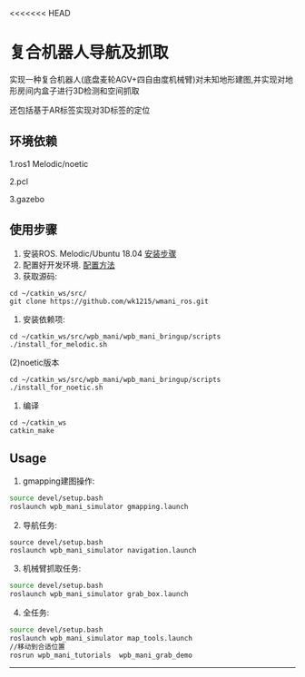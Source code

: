 <<<<<<< HEAD
# 复合机器人导航及抓取
实现一种复合机器人(底盘麦轮AGV+四自由度机械臂)对未知地形建图,并实现对地形房间内盒子进行3D检测和空间抓取

还包括基于AR标签实现对3D标签的定位

## 环境依赖

1.ros1 Melodic/noetic

2.pcl 

3.gazebo

## 使用步骤



1. 安装ROS.
   Melodic/Ubuntu 18.04 [安装步骤](http://wiki.ros.org/melodicic/Installation/Ubuntu)
2. 配置好开发环境. [配置方法](http://wiki.ros.org/ROS/Tutorials/InstallingandConfiguringROSEnvironment)
3. 获取源码:

```
cd ~/catkin_ws/src/
git clone https://github.com/wk1215/wmani_ros.git
```

1. 安装依赖项:

```
cd ~/catkin_ws/src/wpb_mani/wpb_mani_bringup/scripts
./install_for_melodic.sh
```

 (2)noetic版本

```
cd ~/catkin_ws/src/wpb_mani/wpb_mani_bringup/scripts
./install_for_noetic.sh
```



1. 编译

```
cd ~/catkin_ws
catkin_make
```

## Usage
1. gmapping建图操作:
```bash
source devel/setup.bash
roslaunch wpb_mani_simulator gmapping.launch
```
2. 导航任务:

```
source devel/setup.bash
roslaunch wpb_mani_simulator navigation.launch
```

3. 机械臂抓取任务:

```bash
source devel/setup.bash
roslaunch wpb_mani_simulator grab_box.launch
```
4. 全任务:

```bash
source devel/setup.bash
roslaunch wpb_mani_simulator map_tools.launch
//移动到合适位置
rosrun wpb_mani_tutorials  wpb_mani_grab_demo
```

*** 
